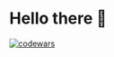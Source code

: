 # Hello there 👋

  [![codewars](https://www.codewars.com/users/ibdkn/badges/large)](https://www.codewars.com/users/ibdkn) 




